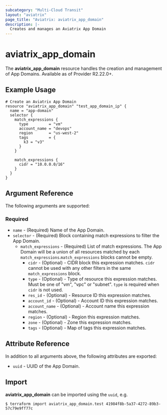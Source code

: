 ```yaml
---
subcategory: "Multi-Cloud Transit"
layout: "aviatrix"
page_title: "Aviatrix: aviatrix_app_domain"
description: |-
  Creates and manages an Aviatrix App Domain
---
```


# aviatrix_app_domain

The **aviatrix_app_domain** resource handles the creation and management of App Domains. Available as of Provider R2.22.0+.

## Example Usage

```hcl
# Create an Aviatrix App Domain
resource "aviatrix_app_domain" "test_app_domain_ip" {
  name = "app-domain"
  selector {
    match_expressions {
      type         = "vm"
      account_name = "devops"
      region       = "us-west-2"
      tags         = {
        k3 = "v3"
      }
    }

    match_expressions {
      cidr = "10.0.0.0/16"
    }
  }
}
```

## Argument Reference

The following arguments are supported:

### Required

* `name` - (Required) Name of the App Domain.
* `selector` - (Required) Block containing match expressions to filter the App Domain.
  * `match_expressions` - (Required) List of match expressions. The App Domain will be a union of all resources matched by each `match_expressions`.`match_expressions` blocks cannot be empty.
      * `cidr` - (Optional) - CIDR block this expression matches. `cidr` cannot be used with any other filters in the same `match_expressions` block.
      * `type` - (Optional) - Type of resource this expression matches. Must be one of "vm", "vpc" or "subnet". `type` is required when `cidr` is not used.
      * `res_id` - (Optional) - Resource ID this expression matches.
      * `account_id` - (Optional) - Account ID this expression matches.
      * `account_name` - (Optional) - Account name this expression matches.
      * `region` - (Optional) - Region this expression matches.
      * `zone` - (Optional) - Zone this expression matches.
      * `tags` - (Optional) - Map of tags this expression matches.

## Attribute Reference

In addition to all arguments above, the following attributes are exported:

* `uuid` - UUID of the App Domain.

## Import

**aviatrix_app_domain** can be imported using the `uuid`, e.g.

```
$ terraform import aviatrix_app_domain.test 41984f8b-5a37-4272-89b3-57c79e9ff77c
```
